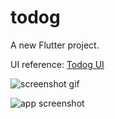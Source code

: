 # todog

A new Flutter project.

UI reference: [Todog UI](https://dribbble.com/shots/7374985-To-Dog-List-App/attachments/262372?mode=media)


![screenshot gif][screenshot gif]


![app screenshot][app screenshot]





[app screenshot]: https://raw.githubusercontent.com/potato16/todog/master/media/pic.png
[screenshot gif]: https://raw.githubusercontent.com/potato16/todog/master/media/screenshot.gif


